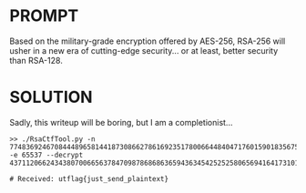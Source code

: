 # PROMPT 

Based on the military-grade encryption offered by AES-256, RSA-256 will usher in a new era of cutting-edge security... or at least, better security than RSA-128.

# SOLUTION

Sadly, this writeup will be boring, but I am a completionist...

```
>> ./RsaCtfTool.py -n 77483692467084448965814418730866278616923517800664484047176015901835675610073 -e 65537 --decrypt 43711206624343807006656378470987868686365943634542525258065694164173101323321

# Received: utflag{just_send_plaintext}
```
